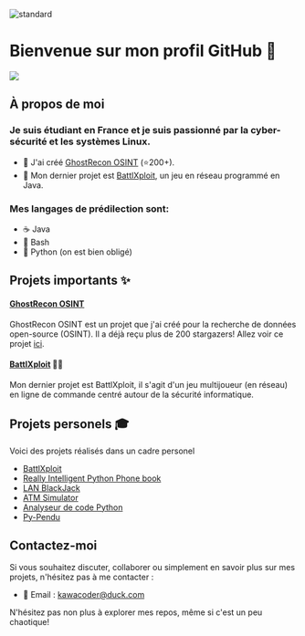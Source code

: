 ![standard](https://github.com/KawaCoder/KawaCoder/assets/67145585/9d76dc84-b22f-4d24-8c2a-12049b19963c)

# Bienvenue sur mon profil GitHub 👋
<a href="https://hits.sh/github.com/KawaCoder">
      <img src="https://hits.sh/github.com/KawaCoder.svg?style=flat&label=Views"/>
</a>

## À propos de moi

### Je suis étudiant en France et je suis passionné par la cyber-sécurité et les systèmes Linux.

- 🔭 J'ai créé [GhostRecon OSINT](https://github.com/KawaCoder/GhostRecon) (⭐200+).
- 🌱 Mon dernier projet est [BattlXploit](https://github.com/KawaCoder/BattleXploit), un jeu en réseau programmé en Java.

### Mes langages de prédilection sont:
- ☕ Java
- 🐚 Bash
- 🐍 Python (on est bien obligé)

## Projets importants ✨

#### [GhostRecon OSINT](https://github.com/KawaCoder/GhostRecon)

GhostRecon OSINT est un projet que j'ai créé pour la recherche de données open-source (OSINT). Il a déjà reçu plus de 200 stargazers! Allez voir ce projet  [ici](https://github.com/KawaCoder/GhostRecon).

#### [BattlXploit](https://github.com/KawaCoder/BattleXploit) 👨‍💻

Mon dernier projet est BattlXploit, il s'agit d'un jeu multijoueur (en réseau) en ligne de commande centré autour de la sécurité informatique.

## Projets personels 🎓
Voici des projets réalisés dans un cadre personel
- [BattlXploit](https://github.com/KawaCoder/BattleXploit)
- [Really Intelligent Python Phone book](https://github.com/KawaCoder/RIPP)
- [LAN BlackJack](https://github.com/KawaCoder/LAN_BlackJack)
- [ATM Simulator](https://github.com/KawaCoder/ATM_Simulator)
- [Analyseur de code Python](https://github.com/KawaCoder/Analyseur-de-code-python)
- [Py-Pendu](https://github.com/KawaCoder/PY_pendu)

## Contactez-moi

Si vous souhaitez discuter, collaborer ou simplement en savoir plus sur mes projets, n'hésitez pas à me contacter :

- 📧 Email : [kawacoder@duck.com](mailto:kawacoder@duck.com)

N'hésitez pas non plus à explorer mes repos, même si c'est un peu chaotique!
